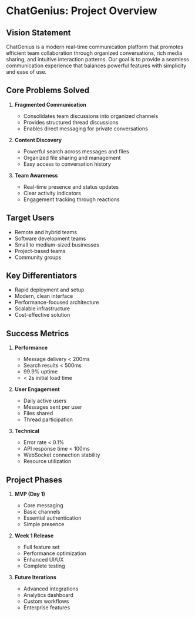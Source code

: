# ChatGenius: Project Overview

## Vision Statement
ChatGenius is a modern real-time communication platform that promotes efficient team collaboration through organized conversations, rich media sharing, and intuitive interaction patterns. Our goal is to provide a seamless communication experience that balances powerful features with simplicity and ease of use.

## Core Problems Solved
1. **Fragmented Communication**
   - Consolidates team discussions into organized channels
   - Provides structured thread discussions
   - Enables direct messaging for private conversations

2. **Content Discovery**
   - Powerful search across messages and files
   - Organized file sharing and management
   - Easy access to conversation history

3. **Team Awareness**
   - Real-time presence and status updates
   - Clear activity indicators
   - Engagement tracking through reactions

## Target Users
- Remote and hybrid teams
- Software development teams
- Small to medium-sized businesses
- Project-based teams
- Community groups

## Key Differentiators
- Rapid deployment and setup
- Modern, clean interface
- Performance-focused architecture
- Scalable infrastructure
- Cost-effective solution

## Success Metrics
1. **Performance**
   - Message delivery < 200ms
   - Search results < 500ms
   - 99.9% uptime
   - < 2s initial load time

2. **User Engagement**
   - Daily active users
   - Messages sent per user
   - Files shared
   - Thread participation

3. **Technical**
   - Error rate < 0.1%
   - API response time < 100ms
   - WebSocket connection stability
   - Resource utilization

## Project Phases
1. **MVP (Day 1)**
   - Core messaging
   - Basic channels
   - Essential authentication
   - Simple presence

2. **Week 1 Release**
   - Full feature set
   - Performance optimization
   - Enhanced UI/UX
   - Complete testing

3. **Future Iterations**
   - Advanced integrations
   - Analytics dashboard
   - Custom workflows
   - Enterprise features